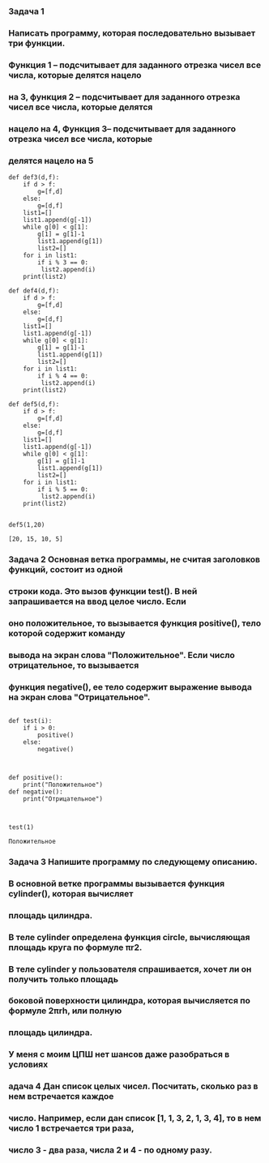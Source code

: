 ### Задача 1
### Написать программу, которая последовательно вызывает три функции.
### Функция 1 – подсчитывает для заданного отрезка чисел все числа, которые делятся нацело
### на 3, функция 2 – подсчитывает для заданного отрезка чисел все числа, которые делятся
### нацело на 4, Функция 3– подсчитывает для заданного отрезка чисел все числа, которые
### делятся нацело на 5

```
def def3(d,f):
    if d > f:
        g=[f,d]
    else:
        g=[d,f]
    list1=[]
    list1.append(g[-1])
    while g[0] < g[1]:
        g[1] = g[1]-1
        list1.append(g[1])
        list2=[]
    for i in list1:
        if i % 3 == 0:
         list2.append(i)
    print(list2)

def def4(d,f):
    if d > f:
        g=[f,d]
    else:
        g=[d,f]
    list1=[]
    list1.append(g[-1])
    while g[0] < g[1]:
        g[1] = g[1]-1
        list1.append(g[1])
        list2=[]
    for i in list1:
        if i % 4 == 0:
         list2.append(i)
    print(list2)

def def5(d,f):
    if d > f:
        g=[f,d]
    else:
        g=[d,f]
    list1=[]
    list1.append(g[-1])
    while g[0] < g[1]:
        g[1] = g[1]-1
        list1.append(g[1])
        list2=[]
    for i in list1:
        if i % 5 == 0:
         list2.append(i)
    print(list2)


def5(1,20)

[20, 15, 10, 5]

```
### Задача 2 Основная ветка программы, не считая заголовков функций, состоит из одной
### строки кода. Это вызов функции test(). В ней запрашивается на ввод целое число. Если
### оно положительное, то вызывается функция positive(), тело которой содержит команду
### вывода на экран слова "Положительное". Если число отрицательное, то вызывается
###  функция negative(), ее тело содержит выражение вывода на экран слова "Отрицательное".

```

def test(i):
    if i > 0:
        positive()
    else:
        negative()



def positive():
    print("Положительное")
def negative():
    print("Отрицательное")



test(1)

Положительное

```


### Задача 3 Напишите программу по следующему описанию.
### В основной ветке программы вызывается функция cylinder(), которая вычисляет
### площадь цилиндра.
### В теле cylinder определена функция circle, вычисляющая площадь круга по формуле πr2.
### В теле cylinder у пользователя спрашивается, хочет ли он получить только площадь
### боковой поверхности цилиндра, которая вычисляется по формуле 2πrh, или полную
### площадь цилиндра.

### У меня с моим ЦПШ нет шансов даже разобраться в условиях 


### адача 4 Дан список целых чисел. Посчитать, сколько раз в нем встречается каждое
### число. Например, если дан список [1, 1, 3, 2, 1, 3, 4], то в нем число 1 встречается три раза,
### число 3 - два раза, числа 2 и 4 - по одному разу.
